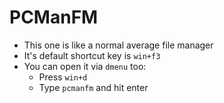 # PCManFM

- This one is like a normal average file manager
- It's default shortcut key is `win+f3`
- You can open it via `dmenu` too:
  - Press `win+d`
  - Type `pcmanfm` and hit enter
